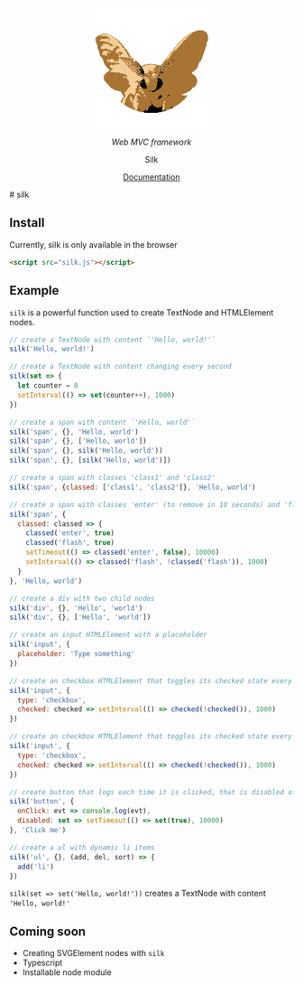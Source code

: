 <div align="center">

![logo](https://github.com/carlosvpi/silk/blob/main/docs/assets/Silk.png?raw=true)

_Web MVC framework_

Silk

[Documentation](https://github.com/carlosvpi/silk/blob/main/docs/documentation.md)

</div>
# silk


## Install

Currently, silk is only available in the browser

```html
<script src="silk.js"></script>
```

## Example

`silk` is a powerful function used to create TextNode and HTMLElement nodes.

```javascript
// create a TextNode with content `'Hello, world!'`
silk('Hello, world!')
```

```javascript
// create a TextNode with content changing every second
silk(set => {
  let counter = 0
  setInterval(() => set(counter++), 1000)
})
```

```javascript
// create a span with content `'Hello, world'`
silk('span', {}, 'Hello, world')
silk('span', {}, ['Hello, world'])
silk('span', {}, silk('Hello, world'))
silk('span', {}, [silk('Hello, world')])
```

```javascript
// create a span with classes 'class1' and 'class2'
silk('span', {classed: ['class1', 'class2']}, 'Hello, world')
```

```javascript
// create a span with classes 'enter' (to remove in 10 seconds) and 'flash' (to toggle every second)
silk('span', {
  classed: classed => {
    classed('enter', true)
    classed('flash', true)
    setTimeout(() => classed('enter', false), 10000)
    setInterval(() => classed('flash', !classed('flash')), 1000)
  }
}, 'Hello, world')
```

```javascript
// create a div with two child nodes
silk('div', {}, 'Hello', 'world')
silk('div', {}, ['Hello', 'world'])
```

```javascript
// create an input HTMLElement with a placeholder
silk('input', {
  placeholder: 'Type something'
})
```

```javascript
// create an checkbox HTMLElement that toggles its checked state every second
silk('input', {
  type: 'checkbox',
  checked: checked => setInterval(() => checked(!checked()), 1000)
})
```

```javascript
// create an checkbox HTMLElement that toggles its checked state every second
silk('input', {
  type: 'checkbox',
  checked: checked => setInterval(() => checked(!checked()), 1000)
})
```

```javascript
// create button that logs each time it is clicked, that is disabled after 10 seconds
silk('button', {
  onClick: evt => console.log(evt),
  disabled: set => setTimeout(() => set(true), 10000)
}, 'Click me')
```

```javascript
// create a ul with dynamic li items
silk('ul', {}, (add, del, sort) => {
  add('li')
})
```

`silk(set => set('Hello, world!'))` creates a TextNode with content `'Hello, world!'`

## Coming soon

* Creating SVGElement nodes with `silk`
* Typescript
* Installable node module
